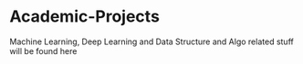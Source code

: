 # Academic-Projects
Machine Learning, Deep Learning and Data Structure and Algo related stuff will be found here
